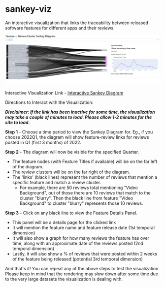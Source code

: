 # sankey-viz
An interactive visualization that links the traceability between released software features for different apps and their reviews.

![Sankey Diagram Screenshot](assets/sankey-2.png)

Interactive Visualization Link - [Interactive Sankey Diagram](https://sankey-viz.onrender.com)

Directions to Interact with the Visualization:

***Disclaimer: If the link has been inactive for some time, the visualization may take a couple of minutes to load. Please allow 1-2 minutes for the site to load.***

**Step 1** - Choose a time period to view the Sankey Diagram for. Eg., if you choose 2022Q1, the diagram will show feature-review links for reviews posted in Q1 (first 3 months) of 2022.  

**Step 2** - The diagram will now be visible for the specified Quarter.
  - The feature nodes (with Feature Titles if available) will be on the far left of the diagram.
  - The review clusters will be on the far right of the diagram.
  - The 'links' (black lines) represent the number of reviews that mention a specific feature and match a review cluster.
      - For example, there are 50 reviews total mentioning "Video Background", out of those there are 10 reviews that match to the cluster "blurry". Then the black line from feature "Video Background" to cluster "blurry" represents those 10 reviews.

**Step 3** - Click on any black line to view the Feature Details Panel.
  - This panel will be a details page for the clicked link
  - It will mention the feature name and feature release date (1st temporal dimension)
  - It will also show a graph for how many reviews the feature has over time, along with an approximate date of the reviews posted (2nd temporal dimension)
  - Lastly, it will also show a % of reviews that were posted within 2 weeks of the feature being released (potential 3rd temporal dimension)

And that's it! You can repeat any of the above steps to test the visualization. Please keep in mind that the rendering may slow down after some time due to the very large datasets the visualization is dealing with.
